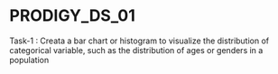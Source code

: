 # PRODIGY_DS_01
Task-1 : Creata a bar chart or histogram to visualize the distribution of categorical variable, such as the distribution of ages or genders in a population
